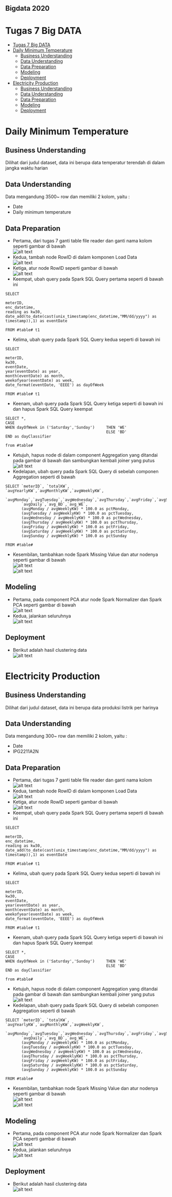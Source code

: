 ## Bigdata 2020

# Tugas 7 Big DATA

- [Tugas 7 Big DATA](#tugas-7-big-data)
- [Daily Minimum Temperature](#daily-minimum-temperature)
  - [Business Understanding](#business-understanding)
  - [Data Understanding](#data-understanding)
  - [Data Preparation](#data-preparation)
  - [Modeling](#modeling)
  - [Deployment](#deployment)
- [Electricity Production](#electricity-production)
  - [Business Understanding](#business-understanding-1)
  - [Data Understanding](#data-understanding-1)
  - [Data Preparation](#data-preparation-1)
  - [Modeling](#modeling-1)
  - [Deployment](#deployment-1)

# Daily Minimum Temperature

## Business Understanding
Dilihat dari judul dataset, data ini berupa data temperatur terendah di dalam jangka waktu harian

## Data Understanding
Data mengandung 3500~ row dan  memiliki 2 kolom, yaitu :
- Date
- Daily minimum temperature


## Data Preparation
- Pertama, dari tugas 7 ganti table file reader dan ganti nama kolom seperti gambar di bawah</br>
  ![alt text](https://github.com/ikul1234/BigData_EAS/blob/master/Screenshot/1.jpg "DPPertama")<br/>
- Kedua, tambah node RowID di dalam komponen Load Data</br>
  ![alt text](https://github.com/ikul1234/BigData_EAS/blob/master/Screenshot/2.jpg  "DPKedua")<br/>
- Ketiga, atur node RowID seperti gambar di bawah</br>
![alt text](https://github.com/ikul1234/BigData_EAS/blob/master/Screenshot/3.jpg "DPKetiga")<br/>
- Keempat, ubah query pada Spark SQL Query pertama seperti di bawah ini</br>
```
SELECT 

meterID,
enc_datetime,
reading as kw30,
date_add(to_date(cast(unix_timestamp(enc_datetime,"MM/dd/yyyy") as timestamp)),1) as eventDate

FROM #table# t1
```
- Kelima, ubah query pada Spark SQL Query kedua seperti di bawah ini</br>
```
SELECT 

meterID,
kw30,
eventDate,
year(eventDate) as year,
month(eventDate) as month,
weekofyear(eventDate) as week,
date_format(eventDate, 'EEEE') as dayOfWeek

FROM #table# t1
```
- Keenam, ubah query pada Spark SQL Query ketiga seperti di bawah ini dan hapus Spark SQL Query keempat</br>
```
SELECT *, 
CASE 
WHEN dayOfWeek in ('Saturday','Sunday') 	THEN 'WE' 
									        ELSE 'BD' 
END as dayClassifier

from #table#
```
- Ketujuh, hapus node di dalam component Aggregation yang ditandai pada gambar di bawah dan sambungkan kembali joiner yang putus</br>
![alt text](https://github.com/ikul1234/BigData_EAS/blob/master/Screenshot/4.jpg "DPKetujuh")<br/>
- Kedelapan, ubah query pada Spark SQL Query di sebelah componen Aggregation seperti di bawah</br>
```
SELECT `meterID`, `totalKW`, `avgYearlyKW`,`avgMonthlyKW`,`avgWeeklyKW`,
       `avgMonday`,`avgTuesday`,`avgWednesday`,`avgThursday`,`avgFriday`,`avgSaturday`,`avgSunday`,
       `avgDaily`,`avg_BD`,`avg_WE`,
       (avgMonday / avgWeeklyKW) * 100.0 as pctMonday,
       (avgTuesday / avgWeeklyKW) * 100.0 as pctTuesday,
       (avgWednesday / avgWeeklyKW) * 100.0 as pctWednesday,
       (avgThursday / avgWeeklyKW) * 100.0 as pctThursday,
       (avgFriday / avgWeeklyKW) * 100.0 as pctFriday,
       (avgSaturday / avgWeeklyKW) * 100.0 as pctSaturday,
       (avgSunday / avgWeeklyKW) * 100.0 as pctSunday
       
FROM #table#
```
- Kesembilan, tambahkan node Spark Missing Value dan atur nodenya seperti gambar di bawah</br>
![alt text](https://github.com/ikul1234/BigData_EAS/blob/master/Screenshot/5.jpg "DPKesembilan")<br/>
![alt text](https://github.com/ikul1234/BigData_EAS/blob/master/Screenshot/6.jpg "DPKesembilan")<br/>

## Modeling
- Pertama, pada component PCA atur node Spark Normalizer dan Spark PCA seperti gambar di bawah</br>
![alt text](https://github.com/ikul1234/BigData_Tugas5/blob/master/Screenshot/7.jpg "MPertama")<br/>
- Kedua, jalankan seluruhnya</br>
![alt text](https://github.com/ikul1234/BigData_Tugas5/blob/master/Screenshot/8.jpg "MKedua")<br/>


## Deployment
- Berikut adalah hasil clustering data</br>
![alt text](https://github.com/ikul1234/BigData_Tugas5/blob/master/Screenshot/9.jpg "DPertama")<br/>


# Electricity Production

## Business Understanding
Dilihat dari judul dataset, data ini berupa data produksi listrik per harinya

## Data Understanding
Data mengandung 300~ row dan  memiliki 2 kolom, yaitu :
- Date
- IPG2211A2N


## Data Preparation
- Pertama, dari tugas 7 ganti table file reader dan ganti nama kolom </br>
  ![alt text](https://github.com/ikul1234/BigData_EAS/blob/master/Screenshot/1.jpg "DPPertama")<br/>
- Kedua, tambah node RowID di dalam komponen Load Data</br>
  ![alt text](https://github.com/ikul1234/BigData_EAS/blob/master/Screenshot/2.jpg  "DPKedua")<br/>
- Ketiga, atur node RowID seperti gambar di bawah</br>
![alt text](https://github.com/ikul1234/BigData_EAS/blob/master/Screenshot/3.jpg "DPKetiga")<br/>
- Keempat, ubah query pada Spark SQL Query pertama seperti di bawah ini</br>
```
SELECT 

meterID,
enc_datetime,
reading as kw30,
date_add(to_date(cast(unix_timestamp(enc_datetime,"MM/dd/yyyy") as timestamp)),1) as eventDate

FROM #table# t1
```
- Kelima, ubah query pada Spark SQL Query kedua seperti di bawah ini</br>
```
SELECT 

meterID,
kw30,
eventDate,
year(eventDate) as year,
month(eventDate) as month,
weekofyear(eventDate) as week,
date_format(eventDate, 'EEEE') as dayOfWeek

FROM #table# t1
```
- Keenam, ubah query pada Spark SQL Query ketiga seperti di bawah ini dan hapus Spark SQL Query keempat</br>
```
SELECT *, 
CASE 
WHEN dayOfWeek in ('Saturday','Sunday') 	THEN 'WE' 
									        ELSE 'BD' 
END as dayClassifier

from #table#
```
- Ketujuh, hapus node di dalam component Aggregation yang ditandai pada gambar di bawah dan sambungkan kembali joiner yang putus</br>
![alt text](https://github.com/ikul1234/BigData_EAS/blob/master/Screenshot/4.jpg "DPKetujuh")<br/>
- Kedelapan, ubah query pada Spark SQL Query di sebelah componen Aggregation seperti di bawah</br>
```
SELECT `meterID`, `totalKW`, `avgYearlyKW`,`avgMonthlyKW`,`avgWeeklyKW`,
       `avgMonday`,`avgTuesday`,`avgWednesday`,`avgThursday`,`avgFriday`,`avgSaturday`,`avgSunday`,
       `avgDaily`,`avg_BD`,`avg_WE`,
       (avgMonday / avgWeeklyKW) * 100.0 as pctMonday,
       (avgTuesday / avgWeeklyKW) * 100.0 as pctTuesday,
       (avgWednesday / avgWeeklyKW) * 100.0 as pctWednesday,
       (avgThursday / avgWeeklyKW) * 100.0 as pctThursday,
       (avgFriday / avgWeeklyKW) * 100.0 as pctFriday,
       (avgSaturday / avgWeeklyKW) * 100.0 as pctSaturday,
       (avgSunday / avgWeeklyKW) * 100.0 as pctSunday
       
FROM #table#
```
- Kesembilan, tambahkan node Spark Missing Value dan atur nodenya seperti gambar di bawah</br>
![alt text](https://github.com/ikul1234/BigData_EAS/blob/master/Screenshot/5.jpg "DPKesembilan")<br/>
![alt text](https://github.com/ikul1234/BigData_EAS/blob/master/Screenshot/6.jpg "DPKesembilan")<br/>

## Modeling
- Pertama, pada component PCA atur node Spark Normalizer dan Spark PCA seperti gambar di bawah</br>
![alt text](https://github.com/ikul1234/BigData_Tugas5/blob/master/Screenshot/7.jpg "MPertama")<br/>
- Kedua, jalankan seluruhnya</br>
![alt text](https://github.com/ikul1234/BigData_Tugas5/blob/master/Screenshot/8.jpg "MKedua")<br/>


## Deployment
- Berikut adalah hasil clustering data</br>
![alt text](https://github.com/ikul1234/BigData_Tugas5/blob/master/Screenshot/10.jpg "DPertama")<br/>
